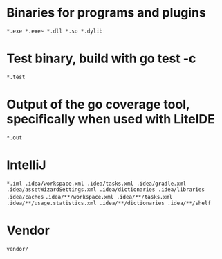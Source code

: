 # Binaries for programs and plugins
`
*.exe
*.exe~
*.dll
*.so
*.dylib
`

# Test binary, build with go test -c
`
*.test
`

# Output of the go coverage tool, specifically when used with LiteIDE
`
*.out
`

# IntelliJ
`
*.iml
.idea/workspace.xml
.idea/tasks.xml
.idea/gradle.xml
.idea/assetWizardSettings.xml
.idea/dictionaries
.idea/libraries
.idea/caches
`
`
.idea/**/workspace.xml
.idea/**/tasks.xml
.idea/**/usage.statistics.xml
.idea/**/dictionaries
.idea/**/shelf
`

# Vendor
`
vendor/
`
